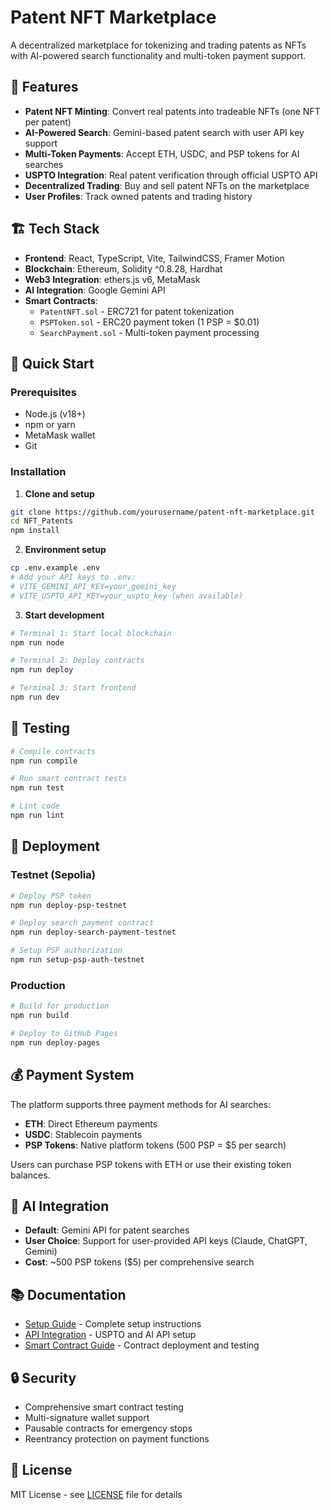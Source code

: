 # Patent NFT Marketplace

A decentralized marketplace for tokenizing and trading patents as NFTs with AI-powered search functionality and multi-token payment support.

## 🎯 Features

- **Patent NFT Minting**: Convert real patents into tradeable NFTs (one NFT per patent)
- **AI-Powered Search**: Gemini-based patent search with user API key support
- **Multi-Token Payments**: Accept ETH, USDC, and PSP tokens for AI searches
- **USPTO Integration**: Real patent verification through official USPTO API
- **Decentralized Trading**: Buy and sell patent NFTs on the marketplace
- **User Profiles**: Track owned patents and trading history

## 🏗️ Tech Stack

- **Frontend**: React, TypeScript, Vite, TailwindCSS, Framer Motion
- **Blockchain**: Ethereum, Solidity ^0.8.28, Hardhat
- **Web3 Integration**: ethers.js v6, MetaMask
- **AI Integration**: Google Gemini API
- **Smart Contracts**:
  - `PatentNFT.sol` - ERC721 for patent tokenization
  - `PSPToken.sol` - ERC20 payment token (1 PSP = $0.01)
  - `SearchPayment.sol` - Multi-token payment processing

## 🚀 Quick Start

### Prerequisites

- Node.js (v18+)
- npm or yarn
- MetaMask wallet
- Git

### Installation

1. **Clone and setup**
```bash
git clone https://github.com/yourusername/patent-nft-marketplace.git
cd NFT_Patents
npm install
```

2. **Environment setup**
```bash
cp .env.example .env
# Add your API keys to .env:
# VITE_GEMINI_API_KEY=your_gemini_key
# VITE_USPTO_API_KEY=your_uspto_key (when available)
```

3. **Start development**
```bash
# Terminal 1: Start local blockchain
npm run node

# Terminal 2: Deploy contracts
npm run deploy

# Terminal 3: Start frontend
npm run dev
```

## 🧪 Testing

```bash
# Compile contracts
npm run compile

# Run smart contract tests
npm run test

# Lint code
npm run lint
```

## 🚀 Deployment

### Testnet (Sepolia)
```bash
# Deploy PSP token
npm run deploy-psp-testnet

# Deploy search payment contract
npm run deploy-search-payment-testnet

# Setup PSP authorization
npm run setup-psp-auth-testnet
```

### Production
```bash
# Build for production
npm run build

# Deploy to GitHub Pages
npm run deploy-pages
```

## 💰 Payment System

The platform supports three payment methods for AI searches:

- **ETH**: Direct Ethereum payments
- **USDC**: Stablecoin payments
- **PSP Tokens**: Native platform tokens (500 PSP = $5 per search)

Users can purchase PSP tokens with ETH or use their existing token balances.

## 🤖 AI Integration

- **Default**: Gemini API for patent searches
- **User Choice**: Support for user-provided API keys (Claude, ChatGPT, Gemini)
- **Cost**: ~500 PSP tokens ($5) per comprehensive search

## 📚 Documentation

- [Setup Guide](./SETUP_GUIDE.md) - Complete setup instructions
- [API Integration](./API_INTEGRATION_GUIDE.md) - USPTO and AI API setup
- [Smart Contract Guide](./SMART_CONTRACT_GUIDE.md) - Contract deployment and testing

## 🔒 Security

- Comprehensive smart contract testing
- Multi-signature wallet support
- Pausable contracts for emergency stops
- Reentrancy protection on payment functions

## 📄 License

MIT License - see [LICENSE](LICENSE) file for details
